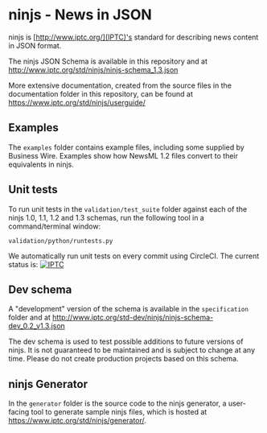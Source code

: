 ninjs - News in JSON
====================


ninjs is [http://www.iptc.org/](IPTC)'s standard for describing news
content in JSON format.

The ninjs JSON Schema is available in this repository and at
http://www.iptc.org/std/ninjs/ninjs-schema_1.3.json

More extensive documentation, created from the source files in the
documentation folder in this repository, can be found at
https://www.iptc.org/std/ninjs/userguide/

Examples
--------

The `examples` folder contains example files, including some supplied
by Business Wire. Examples show how NewsML 1.2 files convert to their
equivalents in ninjs.

Unit tests
----------

To run unit tests in the `validation/test_suite` folder against each
of the ninjs 1.0, 1.1, 1.2 and 1.3 schemas, run the following tool in a
command/terminal window:

    validation/python/runtests.py 

We automatically run unit tests on every commit using CircleCI. The current
status is:
[![IPTC](https://circleci.com/gh/iptc/newsinjson.svg?style=shield)](https://circleci.com/gh/iptc/newsinjson)

Dev schema
----------

A "development" version of the schema is available in the `specification`
folder and at 
http://www.iptc.org/std-dev/ninjs/ninjs-schema-dev_0.2_v1.3.json

The dev schema is used to test possible additions to future versions of ninjs.
It is not guaranteed to be maintained and is subject to change at any time.
Please do not create production projects based on this schema.

ninjs Generator
---------------

In the `generator` folder is the source code to the ninjs generator, a
user-facing tool to generate sample ninjs files,  which is hosted at
https://www.iptc.org/std/ninjs/generator/. 
